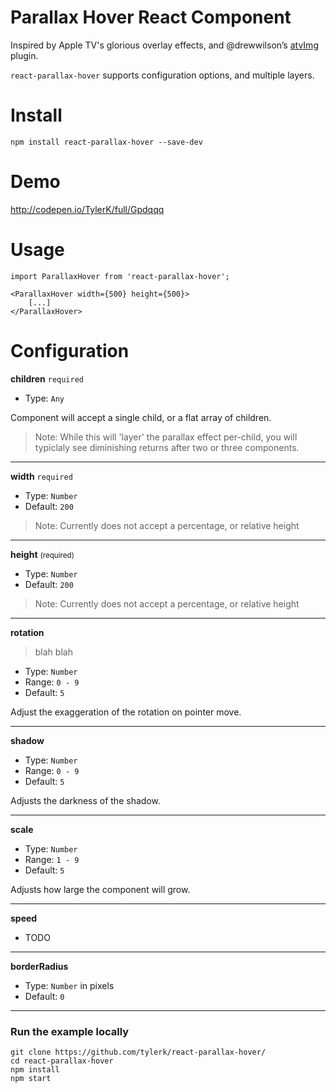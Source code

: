 # Parallax Hover React Component
Inspired by Apple TV's glorious overlay effects, and @drewwilson’s [atvImg](https://github.com/drewwilson/atvImg) plugin. 

`react-parallax-hover` supports configuration options, and multiple layers. 

# Install
`npm install react-parallax-hover --save-dev `

# Demo
http://codepen.io/TylerK/full/Gpdqqq

# Usage
```
import ParallaxHover from 'react-parallax-hover';

<ParallaxHover width={500} height={500}>
    [...]
</ParallaxHover>
```

# Configuration

**children** `required`
* Type: `Any`

Component will accept a single child, or a flat array of children. 

> Note: While this will 'layer' the parallax effect per-child, you will typiclaly see diminishing returns after two or three components.

---

**width** `required`
* Type: `Number`
* Default: `200`

> Note: Currently does not accept a percentage, or relative height 

---

**height** <small>(required)</small>
* Type: `Number`
* Default: `200`

> Note: Currently does not accept a percentage, or relative height 

---

**rotation**
> blah blah 

* Type: `Number`
* Range: `0 - 9`
* Default: `5`

Adjust the exaggeration of the rotation on pointer move.

---

**shadow**
* Type: `Number`
* Range: `0 - 9`
* Default: `5`

Adjusts the darkness of the shadow. 

---

**scale**
* Type: `Number`
* Range: `1 - 9`
* Default: `5`

Adjusts how large the component will grow. 

---

**speed**
* TODO

---

**borderRadius**
* Type: `Number` in pixels
* Default: `0`

---

### Run the example locally
```
git clone https://github.com/tylerk/react-parallax-hover/
cd react-parallax-hover
npm install
npm start
```
